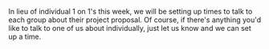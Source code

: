 In lieu of individual 1 on 1's this week, we will be setting up times to talk to each group about their project proposal. Of course, if there's anything you'd like to talk to one of us about individually, just let us know and we can set up a time.